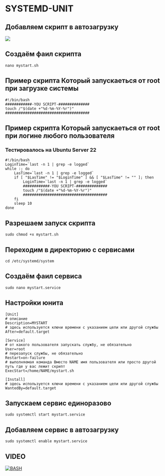 # SYSTEMD-UNIT
## Добавляем скрипт в автозагрузку
<img src="https://linuxteaching.com/storage/img/images_1/systemd_unit_file_creating_a_service.png">


## Создаём фаил скрипта
```console
nano mystart.sh
```
## Пример скрипта Который запускаеться от root при загрузке системы
```console
#!/bin/bash
############-YOU SCRIPT-##############
touch /"$(date +"%d-%m-%Y-%r")"
######################################
```
## Пример скрипта Который запускаеться от root при логине любого пользователя
### Тестировалось на Ubuntu Server 22
```console
#!/bin/bash
LoginTime=`last -n 1 | grep -e logged`
while :; do
    LasTime=`last -n 1 | grep -e logged`
    if [ "$LasTime" != "$LoginTime" ] && [ "$LasTime" != "" ]; then
        LoginTime=`last -n 1 | grep -e logged`
        ############-YOU SCRIPT-##############
        touch /"$(date +"%d-%m-%Y-%r")"
        ######################################
    fi
    sleep 10
done
```
## Разрешаем запуск скрипта
```console
sudo chmod +x mystart.sh
```
## Переходим в директорию с сервисами
```console
cd /etc/systemd/system
```
## Создаём фаил сервиса
```console
sudo nano mystart.service
```

## Настройки юнита
```console
[Unit]
# описание
Description=MYSTART
# здесь используется ключи времени с указанием цели или другой службы
After=default.target

[Service]
# от какого пользователя запускать службу, не обязательно
User=root
# перезапуск службы, не обязательно
Restart=on-failure
# выполняемая команда Вместо NAME имя пользователя или просто другой путь где у вас лежит скрипт
ExecStart=/home/NAME/mystart.sh

[Install]
# здесь используется ключи времени с указанием цели или другой службы
WantedBy=default.target
```
## Запускаем сервис единоразово
```console
sudo systemctl start mystart.service
```
## Добавляем сервис в автозагрузку
```console
sudo systemctl enable mystart.service
```

## VIDEO

[![BASH](https://i.ytimg.com/vi/SGHjEDVhb38/maxresdefault.jpg)](https://youtu.be/SGHjEDVhb38)
